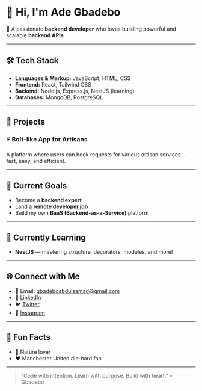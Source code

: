 # 👋 Hi, I'm Ade Gbadebo

🎯 A passionate **backend developer** who loves building powerful and scalable **backend APIs**.

---

## 🛠 Tech Stack
- **Languages & Markup:** JavaScript, HTML, CSS
- **Frontend:** React, Tailwind CSS
- **Backend:** Node.js, Express.js, NestJS (learning)
- **Databases:** MongoDB, PostgreSQL

---

## 🚀 Projects

### ⚡ Bolt-like App for Artisans  
A platform where users can book requests for various artisan services — fast, easy, and efficient.

---

## 🎯 Current Goals
- Become a **backend expert**
- Land a **remote developer job**
- Build my own **BaaS (Backend-as-a-Service)** platform

---

## 🌱 Currently Learning
- **NestJS** — mastering structure, decorators, modules, and more!

---

## 🌐 Connect with Me
- 📧 Email: [gbadeboabdulsamad@gmail.com](mailto:gbadeboabdulsamad@gmail.com)  
- 🔗 [LinkedIn](https://linkedin.com/in/ade-gbadebo-3749b3303)  
- 🐦 [Twitter](https://twitter.com/adeAdeGbadebo)  
- 📸 [Instagram](https://instagram.com/gbadeboabdulsamad)

---

## 🧡 Fun Facts
- 🌳 Nature lover
- ❤️ Manchester United die-hard fan

---

> “Code with intention. Learn with purpose. Build with heart.” – Gbadebo
